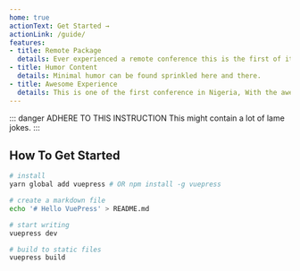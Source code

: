 ```yaml
---
home: true
actionText: Get Started →
actionLink: /guide/
features:
- title: Remote Package
  details: Ever experienced a remote conference this is the first of it kind and it promises to be mind blowing.
- title: Humor Content 
  details: Minimal humor can be found sprinkled here and there.
- title: Awesome Experience
  details: This is one of the first conference in Nigeria, With the awesome line up speakers it's definitely going to be amazing.
---
```


::: danger ADHERE TO THIS INSTRUCTION
This might contain a lot of lame jokes.
:::

## How To Get Started

``` bash
# install
yarn global add vuepress # OR npm install -g vuepress

# create a markdown file
echo '# Hello VuePress' > README.md

# start writing
vuepress dev

# build to static files
vuepress build


```
